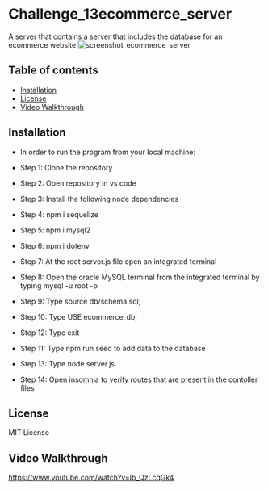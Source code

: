 # Challenge_13ecommerce_server
A server that contains a server that includes the database for an ecommerce website
![screenshot_ecommerce_server](https://user-images.githubusercontent.com/67940686/222881826-eae5f85e-694c-462b-95e3-ad98ad8b5469.jpg)

## Table of contents
- [Installation](#installation)
- [License](#license)
- [Video Walkthrough](#Video-Walkthrough)


## Installation
- In order to run the program from your local machine:

- Step 1: Clone the repository
- Step 2: Open repository in vs code
- Step 3: Install the following node dependencies
- Step 4: npm i sequelize
- Step 5: npm i mysql2
- Step 6: npm i dotenv
- Step 7: At the root server.js file open an integrated terminal
- Step 8: Open the oracle MySQL terminal from the integrated terminal by typing mysql -u root -p
- Step 9: Type source db/schema.sql;
- Step 10: Type USE ecommerce_db;
- Step 12: Type exit
- Step 11: Type npm run seed to add data to the database
- Step 13: Type node server.js
- Step 14: Open insomnia to verify routes that are present in the contoller files

## License
MIT License

## Video Walkthrough
https://www.youtube.com/watch?v=Ib_QzLcqGk4
